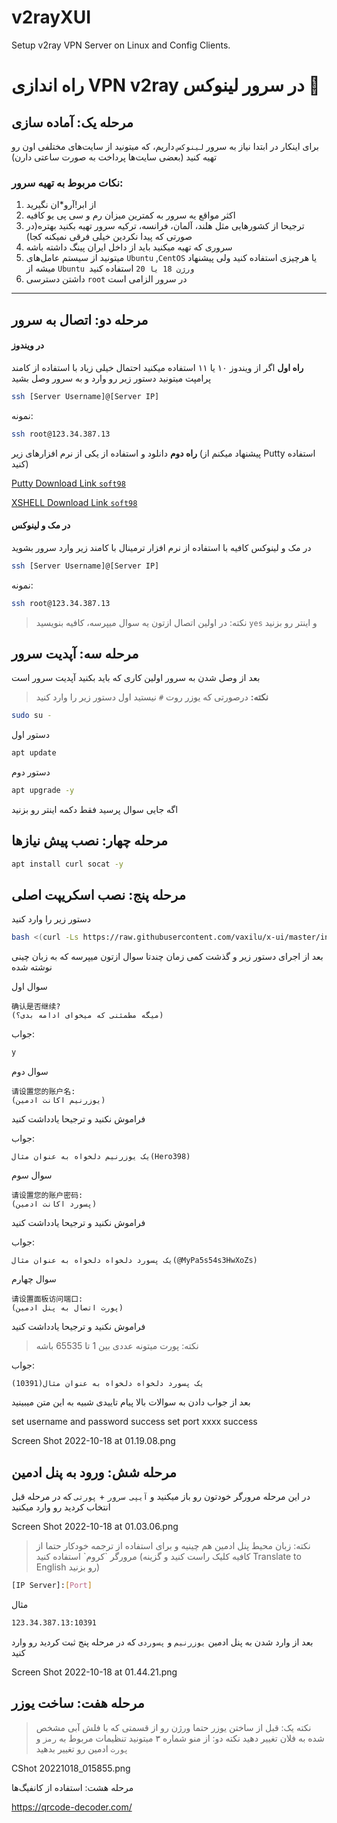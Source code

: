  # v2rayXUI
 Setup v2ray VPN Server on Linux and Config Clients.

 # راه اندازی VPN v2ray در سرور لینوکس :ninja:
 
 ## مرحله یک: آماده سازی
 
 برای اینکار در ابتدا نیاز به سرور `لینوکس` داریم، که میتونید از سایت‌های مختلفی اون رو تهیه کنید
 (بعضی سایت‌ها پرداخت به صورت ساعتی دارن)
 
 ### نکات مربوط به تهیه سرور:
 
 
 1. از ابر!آرو*ان نگیرید
 2. اکثر مواقع یه سرور به کمترین میزان رم و سی پی یو کافیه
 3. ترجیحا از کشورهایی مثل هلند، آلمان، فرانسه، ترکیه سرور تهیه بکنید بهتره(در صورتی که پیدا نکردین خیلی فرقی نمیکنه کجا)
 4. سروری که تهیه میکنید باید از داخل ایران پینگ داشته باشه
 5. میتونید از سیستم عامل‌های `Ubuntu` ,`CentOS` یا هرچیزی استفاده کنید ولی پیشنهاد میشه از `Ubuntu ورژن 18 یا 20` استفاده کنید
 6. داشتن دسترسی `root` در سرور الزامی است
 
 
 ----------



 ## مرحله دو: اتصال به سرور
 
 #### در ویندوز
 **راه اول**
 اگر از ویندوز ۱۰ یا ۱۱ استفاده میکنید احتمال خیلی زیاد با استفاده از کامند پرامپت میتونید دستور زیر رو وارد و به سرور وصل بشید
 
 ```bash
 ssh [Server Username]@[Server IP]
 ```
 نمونه:
 ```bash
 ssh root@123.34.387.13
 ```
 
 **راه دوم**
 دانلود و استفاده از یکی از نرم افزارهای زیر
 (پیشنهاد میکنم از Putty استفاده کنید)

 [Putty Download Link `soft98`](https://dl2.soft98.ir/soft/p-q/PuTTY.0.77.rar?1)
 
 [XSHELL Download Link `soft98`](https://dl2.soft98.ir/soft/x-y-z/Xshell.5.0.0835.rar?1)
 
 #### در مک و لینوکس
 در مک و لینوکس کافیه با استفاده از نرم افزار ترمینال با کامند زیر وارد سرور بشوید
 
 ```bash
 ssh [Server Username]@[Server IP]
 ```
 نمونه:
 ```bash
 ssh root@123.34.387.13
 ```
 
 > نکته: در اولین اتصال ازتون یه سوال میپرسه، کافیه بنویسید `yes` و اینتر رو بزنید
 
 ## مرحله سه: آپدیت سرور
 
 بعد از وصل شدن به سرور اولین کاری که باید بکنید آپدیت سرور است
 
 > **نکته:** درصورتی که یوزر روت `#` نیستید اول دستور زیر را وارد کنید
 ```bash
 sudo su -
 ```
 
 دستور اول
 ```bash
 apt update
 ```
 
 دستور دوم
 ```bash
 apt upgrade -y
 ```
 
 اگه جایی سوال پرسید فقط دکمه اینتر رو بزنید
 
 ## مرحله چهار: نصب پیش نیازها
 ```bash
 apt install curl socat -y
 ```
 
 ## مرحله پنج: نصب اسکریپت اصلی
 
 دستور زیر را وارد کنید
 ```bash
 bash <(curl -Ls https://raw.githubusercontent.com/vaxilu/x-ui/master/install.sh)
 ```
 
 بعد از اجرای دستور زیر و گذشت کمی زمان چندتا سوال ازتون میپرسه که به زبان چینی نوشته شده
 
 سوال اول

 ```
 确认是否继续?
 (میگه مطمئنی که میخوای ادامه بدی؟)
 ```
 جواب:

 ```bash
 y
 ```
 
 سوال دوم

 ```
 请设置您的账户名:
 (یوزرنیم اکانت ادمین)
 ```
 فراموش نکنید و ترجیحا یادداشت کنید
 
 جواب:

 ```
 یک یوزرنیم دلخواه به عنوان مثال(Hero398)
 ```
 سوال سوم

 ```
 请设置您的账户密码:
 (پسورد اکانت ادمین)
 ```
 فراموش نکنید و ترجیحا یادداشت کنید
 
 جواب:

 ```
 یک پسورد دلخواه دلخواه به عنوان مثال(@MyPa5s54s3HwXoZs)
 ```
 سوال چهارم

 ```
 请设置面板访问端口:
 (پورت اتصال به پنل ادمین)
 ```
 فراموش نکنید و ترجیحا یادداشت کنید
 > نکته: پورت میتونه عددی بین 1 تا 65535 باشه
 
 جواب:

 ```
 یک پسورد دلخواه دلخواه به عنوان مثال(10391)
 ```
 بعد از جواب دادن به سوالات بالا پیام تاییدی شبیه به این متن میبینید
 
 set username and password success
 set port xxxx success

 Screen Shot 2022-10-18 at 01.19.08.png

 ## مرحله شش: ورود به پنل ادمین

 در این مرحله مرورگر خودتون رو باز میکنید و `آیپی سرور` + `پورتی` که در مرحله قبل انتخاب کردید رو وارد میکنید

 Screen Shot 2022-10-18 at 01.03.06.png

 <blockquote>
 نکته: زبان محیط پنل ادمین هم چینیه و برای استفاده از ترجمه خودکار حتما از مرورگر `کروم` استفاده کنید
 (کافیه کلیک راست کنید و گزینه Translate to English رو بزنید)
 </blockquote>

 ```bash
 [IP Server]:[Port]
 ```
 مثال

 ```bash
 123.34.387.13:10391
 ```
 بعد از وارد شدن به پنل ادمین `یوزرنیم` و `پسوردی` که در مرحله پنج ثبت کردید رو وارد کنید

 Screen Shot 2022-10-18 at 01.44.21.png

 ## مرحله هفت: ساخت یوزر
 
 > نکته یک: قبل از ساختن یوزر حتما ورژن رو از قسمتی که با فلش آبی مشخص شده به فلان تغییر دهید
 >  نکته دو: از منو شماره ۳ میتونید تنظیمات مربوط به `رمز` و `پورت` ادمین رو تغییر بدهید
 
 CShot 20221018_015855.png
 
 
 مرحله هشت: استفاده از کانفیگ‌ها

 https://qrcode-decoder.com/
